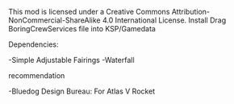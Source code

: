 This mod is licensed under a Creative Commons Attribution-NonCommercial-ShareAlike 4.0 International License.
Install
Drag BoringCrewServices file into KSP/Gamedata

Dependencies:

-Simple Adjustable Fairings
-Waterfall

recommendation

-Bluedog Design Bureau: For Atlas V Rocket
